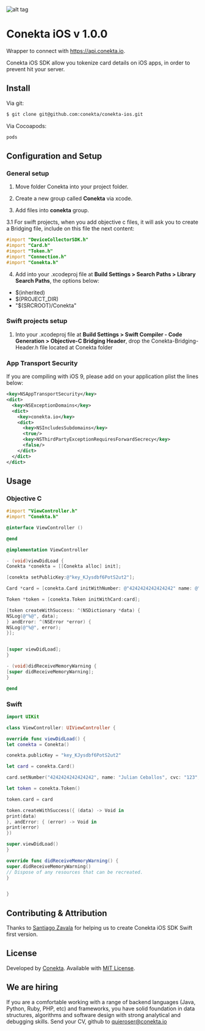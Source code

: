 ![alt tag](https://raw.github.com/conekta/conekta-node/master/readme_files/cover.png)

Conekta iOS v 1.0.0
======================

Wrapper to connect with https://api.conekta.io.

Conekta iOS SDK allow you tokenize card details on iOS apps, in order to prevent hit your server.

## Install

Via git:

```sh
$ git clone git@github.com:conekta/conekta-ios.git
```

Via Cocoapods:

```sh
pods 
```

## Configuration and Setup

### General setup

1. Move folder Conekta into your project folder.

2. Create a new group called **Conekta** via xcode.

3. Add files into **conekta** group.

3.1 For swift projects, when you add objective c files, it will ask you to create a Bridging file, include on this file the next content:

```objectivec
#import "DeviceCollectorSDK.h"
#import "Card.h"
#import "Token.h"
#import "Connection.h"
#import "Conekta.h"
```

4. Add into your .xcodeproj file at **Build Settings > Search Paths > Library Search Paths**, the options below:

* $(inherited)
* $(PROJECT_DIR)
* "$(SRCROOT)/Conekta"

### Swift projects setup

1. Into your .xcodeproj file at **Build Settings > Swift Compiler - Code Generation > Objective-C Bridging Header**, drop the Conekta-Bridging-Header.h file located at Conekta folder

### App Transport Security

If you are compiling with iOS 9, please add on your application plist the lines below:

```xml
<key>NSAppTransportSecurity</key>
<dict>
  <key>NSExceptionDomains</key>
  <dict>
    <key>conekta.io</key>
    <dict>
      <key>NSIncludesSubdomains</key>
      <true/>                
      <key>NSThirdPartyExceptionRequiresForwardSecrecy</key>
      <false/>
    </dict>
  </dict>
</dict>
```

## Usage

### Objective C

```objectivec
#import "ViewController.h"
#import "Conekta.h"

@interface ViewController ()

@end

@implementation ViewController

- (void)viewDidLoad {
Conekta *conekta = [[Conekta alloc] init];

[conekta setPublicKey:@"key_KJysdbf6PotS2ut2"];

Card *card = [conekta.Card initWithNumber: @"4242424242424242" name: @"Julian Ceballos" cvc: @"123" expMonth: @"10" expYear: @"2018"];

Token *token = [conekta.Token initWithCard:card];

[token createWithSuccess: ^(NSDictionary *data) {
NSLog(@"%@", data);
} andError: ^(NSError *error) {
NSLog(@"%@", error);
}];


[super viewDidLoad];
}

- (void)didReceiveMemoryWarning {
[super didReceiveMemoryWarning];
}

@end

```

### Swift

```swift
import UIKit

class ViewController: UIViewController {

override func viewDidLoad() {
let conekta = Conekta()

conekta.publicKey = "key_KJysdbf6PotS2ut2"

let card = conekta.Card()

card.setNumber("4242424242424242", name: "Julian Ceballos", cvc: "123", expMonth: "10", expYear: "2018")

let token = conekta.Token()

token.card = card

token.createWithSuccess({ (data) -> Void in
print(data)
}, andError: { (error) -> Void in
print(error)
})

super.viewDidLoad()
}

override func didReceiveMemoryWarning() {
super.didReceiveMemoryWarning()
// Dispose of any resources that can be recreated.
}


}
```

## Contributing & Attribution

Thanks to [Santiago Zavala](https://github.com/dfectuoso) for helping us to create Conekta iOS SDK Swift first version.

License
-------
Developed by [Conekta](https://www.conekta.io). Available with [MIT License](LICENSE).

We are hiring
-------------

If you are a comfortable working with a range of backend languages (Java, Python, Ruby, PHP, etc) and frameworks, you have solid foundation in data structures, algorithms and software design with strong analytical and debugging skills. 
Send your CV, github to quieroser@conekta.io
